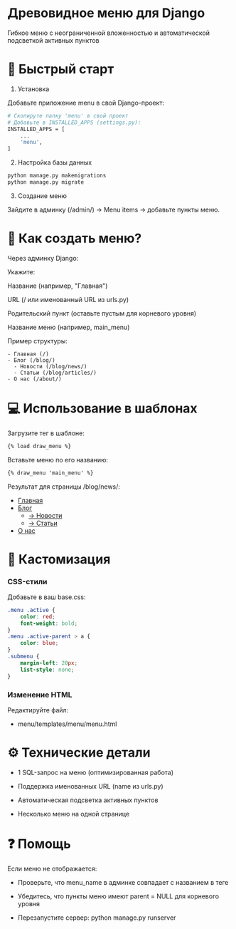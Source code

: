 Древовидное меню для Django
=====
Гибкое меню с неограниченной вложенностью и автоматической подсветкой активных пунктов

# 🚀 Быстрый старт
1. Установка

Добавьте приложение menu в свой Django-проект:

```bash
# Скопируте папку 'menu' в свой проект
# Добавьте в INSTALLED_APPS (settings.py):
INSTALLED_APPS = [
    ...
    'menu',
]
```
2. Настройка базы данных
```bash
python manage.py makemigrations
python manage.py migrate
```
3. Создание меню

Зайдите в админку (/admin/) → Menu items → добавьте пункты меню.

# 🌳 Как создать меню?
Через админку Django:

Укажите:

Название (например, "Главная")

URL (/ или именованный URL из urls.py)

Родительский пункт (оставьте пустым для корневого уровня)

Название меню (например, main_menu)

Пример структуры:

```text
- Главная (/)  
- Блог (/blog/)  
  - Новости (/blog/news/)  
  - Статьи (/blog/articles/)  
- О нас (/about/) 
``` 

# 💻 Использование в шаблонах
Загрузите тег в шаблоне:

```html
{% load draw_menu %}
```
Вставьте меню по его названию:
```html
{% draw_menu 'main_menu' %}
```
Результат для страницы /blog/news/:

<ul class="menu">
    <li><a href="/">Главная</a></li>
    <li class="active-parent">
        <a href="/blog/">Блог</a>
        <ul class="submenu">
            <li><a href="/blog/news/" class="active">→ Новости</a></li>
            <li><a href="/blog/articles/">→ Статьи</a></li>
        </ul>
    </li>
    <li><a href="/about/">О нас</a></li>
</ul>

# 🎨 Кастомизация

### CSS-стили

Добавьте в ваш base.css:

```css
.menu .active { 
    color: red;
    font-weight: bold;
}
.menu .active-parent > a {
    color: blue;
}
.submenu {
    margin-left: 20px;
    list-style: none;
}
```
### Изменение HTML

Редактируйте файл:

- menu/templates/menu/menu.html

# ⚙️ Технические детали
- 1 SQL-запрос на меню (оптимизированная работа)

- Поддержка именованных URL (name из urls.py)

- Автоматическая подсветка активных пунктов

- Несколько меню на одной странице

# ❓ Помощь
Если меню не отображается:

- Проверьте, что menu_name в админке совпадает с названием в теге

- Убедитесь, что пункты меню имеют parent = NULL для корневого уровня

- Перезапустите сервер: python manage.py runserver